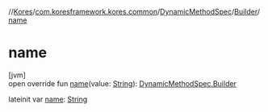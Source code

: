 //[Kores](../../../../index.md)/[com.koresframework.kores.common](../../index.md)/[DynamicMethodSpec](../index.md)/[Builder](index.md)/[name](name.md)

# name

[jvm]\
open override fun [name](name.md)(value: [String](https://kotlinlang.org/api/latest/jvm/stdlib/kotlin/-string/index.html)): [DynamicMethodSpec.Builder](index.md)

lateinit var [name](name.md): [String](https://kotlinlang.org/api/latest/jvm/stdlib/kotlin/-string/index.html)
